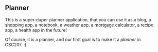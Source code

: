 ## Planner

This is a super-duper planner application, that you can use it as a blog, a shopping app, a notebook, a weather app, 
a mortgage calculator, a recipe app, a health app in the future!

Of course, it is a planner, and our first goal is to make it a *planner* in CSC207. :) 